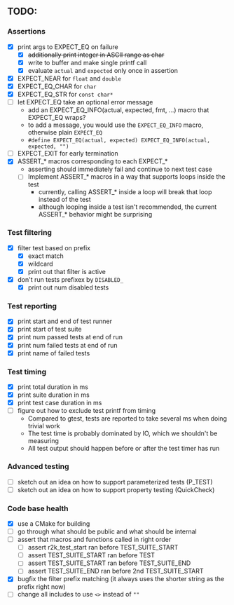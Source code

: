 ## TODO:

### Assertions
- [x] print args to EXPECT_EQ on failure
  - [x] ~~additionally print integer in ASCII range as char~~
  - [x] write to buffer and make single printf call
  - [x] evaluate `actual` and `expected` only once in assertion
- [x] EXPECT_NEAR for `float` and `double`
- [x] EXPECT_EQ_CHAR for `char`
- [x] EXPECT_EQ_STR for `const char*`
- [ ] let EXPECT_EQ take an optional error message
  - add an EXPECT_EQ_INFO(actual, expected, fmt, ...) macro that EXPECT_EQ wraps?
  - to add a message, you would use the `EXPECT_EQ_INFO` macro, otherwise plain `EXPECT_EQ`
  - `#define EXPECT_EQ(actual, expected) EXPECT_EQ_INFO(actual, expected, "")`
- [ ] EXPECT_EXIT for early termination
- [x] ASSERT_* macros corresponding to each EXPECT_*
  - asserting should immediately fail and continue to next test case
  - [ ] Implement ASSERT_* macros in a way that supports loops inside the test
    - currently, calling ASSERT_* inside a loop will break that loop instead of the test
    - although looping inside a test isn't recommended, the current ASSERT_* behavior might be surprising

### Test filtering
- [x] filter test based on prefix
  - [x] exact match
  - [x] wildcard
  - [x] print out that filter is active
- [x] don't run tests prefixex by `DISABLED_`
  - [x] print out num disabled tests

### Test reporting
- [x] print start and end of test runner
- [x] print start of test suite
- [x] print num passed tests at end of run
- [x] print num failed tests at end of run
- [x] print name of failed tests

### Test timing
- [x] print total duration in ms
- [x] print suite duration in ms
- [x] print test case duration in ms
- [ ] figure out how to exclude test printf from timing
  - Compared to gtest, tests are reported to take several ms when doing trivial work
  - The test time is probably dominated by IO, which we shouldn't be measuring
  - All test output should happen before or after the test timer has run

### Advanced testing
- [ ] sketch out an idea on how to support parameterized tests (P_TEST)
- [ ] sketch out an idea on how to support property testing (QuickCheck)

### Code base health
- [x] use a CMake for building
- [ ] go through what should be public and what should be internal
- [ ] assert that macros and functions called in right order
  - [ ] assert r2k_test_start ran before TEST_SUITE_START
  - [ ] assert TEST_SUITE_START ran before TEST
  - [ ] assert TEST_SUITE_START ran before TEST_SUITE_END
  - [ ] assert TEST_SUITE_END ran before 2nd TEST_SUITE_START
- [x] bugfix the filter prefix matching (it always uses the shorter string as the prefix right now)
- [ ] change all includes to use `<>` instead of `""`
